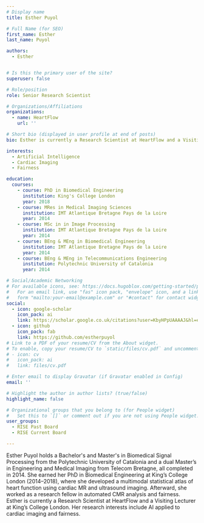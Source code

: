```yaml
---
# Display name
title: Esther Puyol

# Full Name (for SEO)
first_name: Esther
last_name: Puyol

authors:
  - Esther


# Is this the primary user of the site?
superuser: false

# Role/position
role: Senior Research Scientist 

# Organizations/Affiliations
organizations:
  - name: HeartFlow
    url: ''

# Short bio (displayed in user profile at end of posts)
bio: Esther is currently a Research Scientist at HeartFlow and a Visiting Lecturer at King’s College London. Her research interests include AI applied to cardiac imaging and fairness.

interests:
  - Artificial Intelligence
  - Cardiac Imaging
  - Fairness

education:
  courses:
    - course: PhD in Biomedical Engineering
      institution: King's College London
      year: 2018
    - course: MRes in Medical Imaging Sciences
      institution: IMT Atlantique Bretagne Pays de la Loire
      year: 2014
    - course: MSc in in Image Processing
      institution: IMT Atlantique Bretagne Pays de la Loire
      year: 2014
    - course: BEng & MEng in Biomedical Engineering
      institution: IMT Atlantique Bretagne Pays de la Loire
      year: 2014
    - course: BEng & MEng in Telecommunications Engineering
      institution: Polytechnic University of Catalonia
      year: 2014

# Social/Academic Networking
# For available icons, see: https://docs.hugoblox.com/getting-started/page-builder/#icons
#   For an email link, use "fas" icon pack, "envelope" icon, and a link in the
#   form "mailto:your-email@example.com" or "#contact" for contact widget.
social:
  - icon: google-scholar
    icon_pack: ai
    link: https://scholar.google.co.uk/citations?user=KbyHPpUAAAAJ&hl=en
  - icon: github
    icon_pack: fab
    link: https://github.com/estherpuyol
# Link to a PDF of your resume/CV from the About widget.
# To enable, copy your resume/CV to `static/files/cv.pdf` and uncomment the lines below.
# - icon: cv
#   icon_pack: ai
#   link: files/cv.pdf

# Enter email to display Gravatar (if Gravatar enabled in Config)
email: ''

# Highlight the author in author lists? (true/false)
highlight_name: false

# Organizational groups that you belong to (for People widget)
#   Set this to `[]` or comment out if you are not using People widget.
user_groups:
  - RISE Past Board
  - RISE Current Board

--- 
```



Esther Puyol holds a Bachelor's and Master's in Biomedical Signal Processing from the Polytechnic University of Catalonia and a dual Master’s in Engineering and Medical Imaging from Telecom Bretagne, all completed in 2014. She earned her PhD in Biomedical Engineering at King’s College London (2014–2018), where she developed a multimodal statistical atlas of heart function using cardiac MR and ultrasound imaging. Afterward, she worked as a research fellow in automated CMR analysis and fairness. Esther is currently a Research Scientist at HeartFlow and a Visiting Lecturer at King’s College London. Her research interests include AI applied to cardiac imaging and fairness.